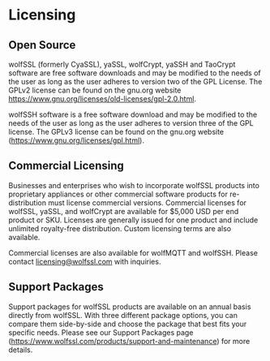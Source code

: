 # Licensing

## Open Source

wolfSSL (formerly CyaSSL), yaSSL, wolfCrypt, yaSSH and TaoCrypt software are free software downloads and may be modified to the needs of the user as long as the user adheres to version two of the GPL License. The GPLv2 license can be found on the gnu.org website <https://www.gnu.org/licenses/old-licenses/gpl-2.0.html>.

wolfSSH software is a free software download and may be modified to the needs of the user as long as the user adheres to version three of the GPL license. The GPLv3 license can be found on the gnu.org website (<https://www.gnu.org/licenses/gpl.html>).

## Commercial Licensing

Businesses and enterprises who wish to incorporate wolfSSL products into proprietary appliances or other commercial software products for re-distribution must license commercial versions. Commercial licenses for wolfSSL, yaSSL, and wolfCrypt are available for $5,000 USD per end product or SKU. Licenses are generally issued for one product and include unlimited royalty-free distribution. Custom licensing terms are also available.

Commercial licenses are also available for wolfMQTT and wolfSSH.  Please contact [licensing@wolfssl.com](mailto:licensing@wolfssl.com) with inquiries.

## Support Packages

Support packages for wolfSSL products are available on an annual basis directly from wolfSSL.  With three different package options, you can compare them side-by-side and choose the package that best fits your specific needs.  Please see our Support Packages page (<https://www.wolfssl.com/products/support-and-maintenance>) for more details.

